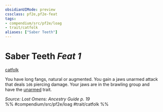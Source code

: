 ```yaml
---
obsidianUIMode: preview
cssclass: pf2e,pf2e-feat
tags:
- compendium/src/pf2e/loag
- trait/catfolk
aliases: ["Saber Teeth"]
---
```

# Saber Teeth  *Feat 1*  
[catfolk](rules/traits/catfolk-b1.md "Catfolk Ancestry & Heritage Trait")  


You have long fangs, natural or augmented. You gain a jaws unarmed attack that deals `1d6` piercing damage. Your jaws are in the brawling group and have the [unarmed](rules/traits/unarmed.md "Unarmed Weapon Trait") trait.

*Source: Lost Omens: Ancestry Guide p. 19*  
%% #compendium/src/pf2e/loag #trait/catfolk %%